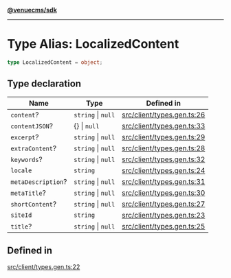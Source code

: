 [**@venuecms/sdk**](../Index.md)

***

# Type Alias: LocalizedContent

```ts
type LocalizedContent = object;
```

## Type declaration

| Name | Type | Defined in |
| ------ | ------ | ------ |
| `content`? | `string` \| `null` | [src/client/types.gen.ts:26](https://github.com/venuecms/sdk/blob/97b5dd87028768348fc162149733841fcbf81c7e/src/client/types.gen.ts#L26) |
| `contentJSON`? | \{\} \| `null` | [src/client/types.gen.ts:33](https://github.com/venuecms/sdk/blob/97b5dd87028768348fc162149733841fcbf81c7e/src/client/types.gen.ts#L33) |
| `excerpt`? | `string` \| `null` | [src/client/types.gen.ts:29](https://github.com/venuecms/sdk/blob/97b5dd87028768348fc162149733841fcbf81c7e/src/client/types.gen.ts#L29) |
| `extraContent`? | `string` \| `null` | [src/client/types.gen.ts:28](https://github.com/venuecms/sdk/blob/97b5dd87028768348fc162149733841fcbf81c7e/src/client/types.gen.ts#L28) |
| `keywords`? | `string` \| `null` | [src/client/types.gen.ts:32](https://github.com/venuecms/sdk/blob/97b5dd87028768348fc162149733841fcbf81c7e/src/client/types.gen.ts#L32) |
| `locale` | `string` | [src/client/types.gen.ts:24](https://github.com/venuecms/sdk/blob/97b5dd87028768348fc162149733841fcbf81c7e/src/client/types.gen.ts#L24) |
| `metaDescription`? | `string` \| `null` | [src/client/types.gen.ts:31](https://github.com/venuecms/sdk/blob/97b5dd87028768348fc162149733841fcbf81c7e/src/client/types.gen.ts#L31) |
| `metaTitle`? | `string` \| `null` | [src/client/types.gen.ts:30](https://github.com/venuecms/sdk/blob/97b5dd87028768348fc162149733841fcbf81c7e/src/client/types.gen.ts#L30) |
| `shortContent`? | `string` \| `null` | [src/client/types.gen.ts:27](https://github.com/venuecms/sdk/blob/97b5dd87028768348fc162149733841fcbf81c7e/src/client/types.gen.ts#L27) |
| `siteId` | `string` | [src/client/types.gen.ts:23](https://github.com/venuecms/sdk/blob/97b5dd87028768348fc162149733841fcbf81c7e/src/client/types.gen.ts#L23) |
| `title`? | `string` \| `null` | [src/client/types.gen.ts:25](https://github.com/venuecms/sdk/blob/97b5dd87028768348fc162149733841fcbf81c7e/src/client/types.gen.ts#L25) |

## Defined in

[src/client/types.gen.ts:22](https://github.com/venuecms/sdk/blob/97b5dd87028768348fc162149733841fcbf81c7e/src/client/types.gen.ts#L22)
